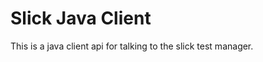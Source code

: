 Slick Java Client
=================

This is a java client api for talking to the slick test manager.
